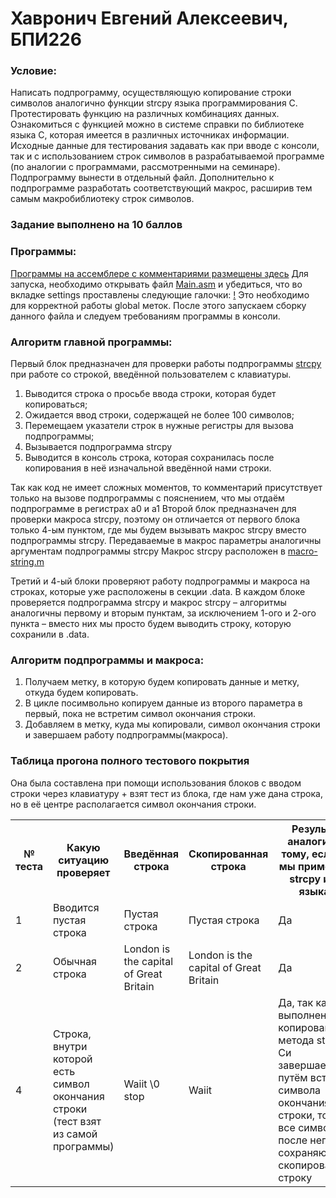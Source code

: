# Хавронич Евгений Алексеевич, БПИ226
### Условие:
Написать подпрограмму, осуществляющую копирование строки символов аналогично функции strcpy языка программирования C. 
Протестировать функцию на различных комбинациях данных. Ознакомиться с функцией можно в системе справки по библиотеке языка C, которая имеется в различных источниках информации. 
Исходные данные для тестирования задавать как при вводе с консоли, так и с использованием строк символов в разрабатываемой программе (по аналогии с программами, рассмотренными на семинаре). 
Подпрограмму вынести в отдельный файл. 
Дополнительно к подпрограмме разработать соответствующий макрос, расширив тем самым макробиблиотеку строк символов.
### Задание выполнено на 10 баллов
### Программы:
[Программы на ассемблере с комментариями размещены здесь](Files)
Для запуска, необходимо открывать файл [Main.asm](Files/Main.asm) и убедиться, что во вкладке settings проставлены следующие галочки:
[!](Settings.png)
Это необходимо для корректной работы global меток.
После этого запускаем сборку данного файла и следуем требованиям программы в консоли.
### Алгоритм главной программы:
Первый блок предназначен для проверки работы подпрограммы [strcpy](Files/strcpy.s) при работе со строкой, введённой пользователем с клавиатуры.
1. Выводится строка о просьбе ввода строки, которая будет копироваться;
2. Ожидается ввод строки, содержащей не более 100 символов;
3. Перемещаем указатели строк в нужные регистры для вызова подпрограммы;
4. Вызывается подпрограмма strcpy
5. Выводится в консоль строка, которая сохранилась после копирования в неё изначальной введённой нами строки.

Так как код не имеет сложных моментов, то комментарий присутствует только на вызове подпрограммы с пояснением, что мы отдаём подпрограмме в регистрах a0 и a1
Второй блок предназначен для проверки макроса strcpy, поэтому он отличается от первого блока только 4-ым пунктом, где мы будем вызывать макрос strcpy вместо подпрограммы strcpy. Передаваемые в макрос параметры аналогичны аргументам подпрограммы strcpy
Макрос strcpy расположен в [macro-string.m](Files/MacroLib/macro-string.m)

Третий и 4-ый блоки проверяют работу подпрограммы и макроса на строках, которые уже расположены в секции .data. В каждом блоке проверяется подпрограмма strcpy и макрос strcpy – алгоритмы аналогичны первому и вторым пунктам, за исключением 1-ого и 2-ого пункта – вместо них мы просто будем выводить строку, которую сохранили в .data.

### Алгоритм подпрограммы и макроса:
1. Получаем метку, в которую будем копировать данные и метку, откуда будем копировать.
2. В цикле посимвольно копируем данные из второго параметра в первый, пока не встретим символ окончания строки.
3. Добавляем в метку, куда мы копировали, символ окончания строки и завершаем работу подпрограммы(макроса).

### Таблица прогона полного тестового покрытия
Она была составлена при помощи использования блоков с вводом строки через клавиатуру + взят тест из блока, где нам уже дана строка, но в её центре располагается символ окончания строки.
<table>
    <tr>
        <th>№ теста</th>
        <th>Какую ситуацию проверяет</th>
        <th>Введённая строка</th>
        <th>Скопированная строка </th>
        <th>Результат аналогичен тому, если бы мы применяли strcpy из C языка? </th>
    </tr>
    <tr>
        <td>1</td>
        <td>Вводится пустая строка</td>
        <td>Пустая строка</td>
        <td>Пустая строка</td>
        <td>Да</td>
    </tr>
    <tr>
        <td>2</td>
        <td>Обычная строка</td>
        <td>London is the capital of Great Britain</td>
        <td>London is the capital of Great Britain</td>
        <td>Да</td>
    </tr>
    <tr>
        <td>4</td>
        <td>Строка, внутри которой есть символ окончания строки (тест взят из самой программы)</td>
        <td>Waiit \0 stop</td>
        <td>Waiit</td>
        <td>Да, так как выполнение копирования метода strcpy в Си завершается путём встречи символа окончания строки, то есть все символы после него не сохраняются в скопированную строку</td>
    </tr>
</table>
